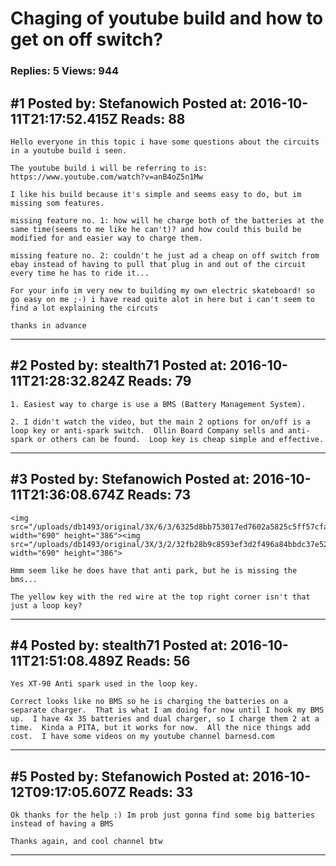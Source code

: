# Chaging of youtube build and how to get on off switch?

### Replies: 5 Views: 944

## \#1 Posted by: Stefanowich Posted at: 2016-10-11T21:17:52.415Z Reads: 88

```
Hello everyone in this topic i have some questions about the circuits in a youtube build i seen.

The youtube build i will be referring to is: https://www.youtube.com/watch?v=anB4oZ5n1Mw

I like his build because it's simple and seems easy to do, but im missing som features.

missing feature no. 1: how will he charge both of the batteries at the same time(seems to me like he can't)? and how could this build be modified for and easier way to charge them. 

missing feature no. 2: couldn't he just ad a cheap on off switch from ebay instead of having to pull that plug in and out of the circuit every time he has to ride it...

For your info im very new to building my own electric skateboard! so go easy on me ;-) i have read quite alot in here but i can't seem to find a lot explaining the circuts

thanks in advance
```

---
## \#2 Posted by: stealth71 Posted at: 2016-10-11T21:28:32.824Z Reads: 79

```
1. Easiest way to charge is use a BMS (Battery Management System).

2. I didn't watch the video, but the main 2 options for on/off is a loop key or anti-spark switch.  Ollin Board Company sells and anti-spark or others can be found.  Loop key is cheap simple and effective.
```

---
## \#3 Posted by: Stefanowich Posted at: 2016-10-11T21:36:08.674Z Reads: 73

```
<img src="/uploads/db1493/original/3X/6/3/6325d8bb753017ed7602a5825c5ff57cfa55fa2f.png" width="690" height="386"><img src="/uploads/db1493/original/3X/3/2/32fb28b9c8593ef3d2f496a84bbdc37e525621b0.png" width="690" height="386">

Hmm seem like he does have that anti park, but he is missing the bms...

The yellow key with the red wire at the top right corner isn't that just a loop key?
```

---
## \#4 Posted by: stealth71 Posted at: 2016-10-11T21:51:08.489Z Reads: 56

```
Yes XT-90 Anti spark used in the loop key.

Correct looks like no BMS so he is charging the batteries on a separate charger.  That is what I am doing for now until I hook my BMS up.  I have 4x 3S batteries and dual charger, so I charge them 2 at a time.  Kinda a PITA, but it works for now.  All the nice things add cost.  I have some videos on my youtube channel barnesd.com
```

---
## \#5 Posted by: Stefanowich Posted at: 2016-10-12T09:17:05.607Z Reads: 33

```
Ok thanks for the help :) Im prob just gonna find some big batteries instead of having a BMS

Thanks again, and cool channel btw
```

---
